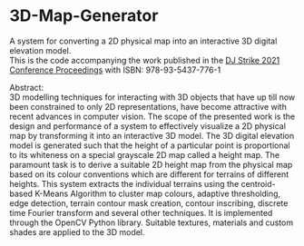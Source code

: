 # 3D-Map-Generator
A system for converting a 2D physical map into an interactive 3D digital elevation model.  
This is the code accompanying the work published in the [DJ Strike 2021 Conference Proceedings](https://drive.google.com/file/d/1B51kWHIXxzPnldikBu8TaY4XW-epn7bi/preview) with ISBN: 978-93-5437-776-1

Abstract:  
3D modelling techniques for interacting with 3D objects that have up till now been constrained to only 2D representations, have become attractive with recent advances in computer vision. The scope of the presented work is the design and performance of a system to effectively visualize a 2D physical map by transforming it into an interactive 3D model.
The 3D digital elevation model is generated such that the height of a particular point is proportional to its whiteness on a special grayscale 2D map called a height map. The paramount task is to derive a suitable 2D height map from the physical map based on its colour conventions which are different for terrains of different heights.
This system extracts the individual terrains using the centroid-based K-Means Algorithm to cluster map colours, adaptive thresholding, edge detection, terrain contour mask creation, contour inscribing, discrete time Fourier transform and several other techniques. It is implemented through the OpenCV Python library. Suitable textures, materials and custom shades are applied to the 3D model.
